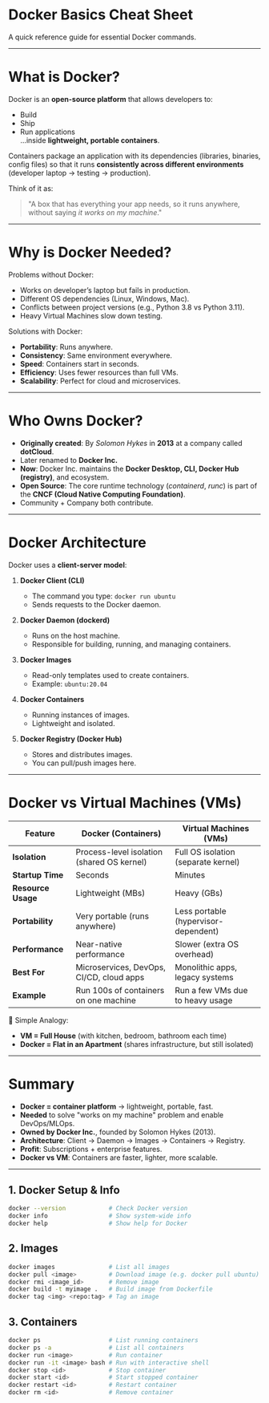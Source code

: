 # Docker Basics Cheat Sheet

A quick reference guide for essential Docker commands.  

---

# What is Docker?

Docker is an **open-source platform** that allows developers to:
- Build
- Ship
- Run applications  
…inside **lightweight, portable containers**.

Containers package an application with its dependencies (libraries, binaries, config files) so that it runs **consistently across different environments** (developer laptop → testing → production).

Think of it as:  
> "A box that has everything your app needs, so it runs anywhere, without saying *it works on my machine*."

---

# Why is Docker Needed?

Problems without Docker:
- Works on developer’s laptop but fails in production.
- Different OS dependencies (Linux, Windows, Mac).
- Conflicts between project versions (e.g., Python 3.8 vs Python 3.11).
- Heavy Virtual Machines slow down testing.

Solutions with Docker:
- **Portability**: Runs anywhere.
- **Consistency**: Same environment everywhere.
- **Speed**: Containers start in seconds.
- **Efficiency**: Uses fewer resources than full VMs.
- **Scalability**: Perfect for cloud and microservices.

---

# Who Owns Docker?

- **Originally created**: By *Solomon Hykes* in **2013** at a company called **dotCloud**.  
- Later renamed to **Docker Inc.**  
- **Now**: Docker Inc. maintains the **Docker Desktop, CLI, Docker Hub (registry)**, and ecosystem.  
- **Open Source**: The core runtime technology (*containerd*, *runc*) is part of the **CNCF (Cloud Native Computing Foundation)**.  
- Community + Company both contribute.

---

# Docker Architecture

Docker uses a **client-server model**:

1. **Docker Client (CLI)**  
   - The command you type: `docker run ubuntu`  
   - Sends requests to the Docker daemon.

2. **Docker Daemon (dockerd)**  
   - Runs on the host machine.  
   - Responsible for building, running, and managing containers.

3. **Docker Images**  
   - Read-only templates used to create containers.  
   - Example: `ubuntu:20.04`

4. **Docker Containers**  
   - Running instances of images.  
   - Lightweight and isolated.

5. **Docker Registry (Docker Hub)**  
   - Stores and distributes images.  
   - You can pull/push images here.


---

# Docker vs Virtual Machines (VMs)

| Feature              | Docker (Containers)                              | Virtual Machines (VMs)                  |
|----------------------|--------------------------------------------------|------------------------------------------|
| **Isolation**        | Process-level isolation (shared OS kernel)       | Full OS isolation (separate kernel)      |
| **Startup Time**     | Seconds                                          | Minutes                                  |
| **Resource Usage**   | Lightweight (MBs)                                | Heavy (GBs)                              |
| **Portability**      | Very portable (runs anywhere)                    | Less portable (hypervisor-dependent)     |
| **Performance**      | Near-native performance                          | Slower (extra OS overhead)               |
| **Best For**         | Microservices, DevOps, CI/CD, cloud apps         | Monolithic apps, legacy systems          |
| **Example**          | Run 100s of containers on one machine            | Run a few VMs due to heavy usage         |

📌 Simple Analogy:  
- **VM = Full House** (with kitchen, bedroom, bathroom each time)  
- **Docker = Flat in an Apartment** (shares infrastructure, but still isolated)

---

# Summary

- **Docker = container platform** → lightweight, portable, fast.  
- **Needed** to solve "works on my machine" problem and enable DevOps/MLOps.  
- **Owned by Docker Inc.**, founded by Solomon Hykes (2013).  
- **Architecture**: Client → Daemon → Images → Containers → Registry.  
- **Profit**: Subscriptions + enterprise features.  
- **Docker vs VM**: Containers are faster, lighter, more scalable.  

---

##  1. Docker Setup & Info
```bash
docker --version            # Check Docker version
docker info                 # Show system-wide info
docker help                 # Show help for Docker
```
## 2. Images

```bash
docker images               # List all images
docker pull <image>         # Download image (e.g. docker pull ubuntu)
docker rmi <image_id>       # Remove image
docker build -t myimage .   # Build image from Dockerfile
docker tag <img> <repo:tag> # Tag an image
```

## 3. Containers

```bash
docker ps                   # List running containers
docker ps -a                # List all containers
docker run <image>          # Run container
docker run -it <image> bash # Run with interactive shell
docker stop <id>            # Stop container
docker start <id>           # Start stopped container
docker restart <id>         # Restart container
docker rm <id>              # Remove container
```
